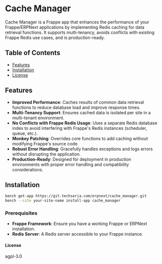 # Cache Manager

Cache Manager is a Frappe app that enhances the performance of your Frappe/ERPNext applications by implementing Redis caching for data retrieval functions. It supports multi-tenancy, avoids conflicts with existing Frappe Redis use cases, and is production-ready.

## Table of Contents

- [Features](#features)
- [Installation](#installation)
- [License](#license)

## Features

- **Improved Performance**: Caches results of common data retrieval functions to reduce database load and improve response times.
- **Multi-Tenancy Support**: Ensures cached data is isolated per site in a multi-tenant environment.
- **No Conflicts with Frappe Redis Usage**: Uses a separate Redis database index to avoid interfering with Frappe's Redis instances (scheduler, queue, etc.).
- **Monkey Patching**: Overrides core functions to add caching without modifying Frappe's source code.
- **Robust Error Handling**: Gracefully handles exceptions and logs errors without disrupting the application.
- **Production-Ready**: Designed for deployment in production environments with proper error handling and compatibility considerations.

## Installation
```bash
bench get-app https://git.techseria.com/erpnext/cache_manager.git
bench --site your-site-name install-app cache_manager
```

### Prerequisites

- **Frappe Framework**: Ensure you have a working Frappe or ERPNext installation.
- **Redis Server**: A Redis server accessible to your Frappe instance.

#### License

agpl-3.0
